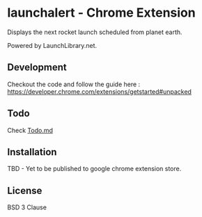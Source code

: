 # launchalert - Chrome Extension

Displays the next rocket launch scheduled from planet earth.

Powered by LaunchLibrary.net. 

## Development

Checkout the code and follow the guide here : https://developer.chrome.com/extensions/getstarted#unpacked

## Todo

Check [Todo.md](https://github.com/johnnyjacob/launchalert/blob/master/todo.md)

## Installation

TBD - Yet to be published to google chrome extension store.

## License

BSD 3 Clause